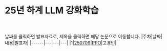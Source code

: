 25년 하계 LLM 강화학습
============================
<br><br>
날짜를 클릭하면 발표자료로, 제목을 클릭하면 해당 논문으로 이동합니다.
|주차|날짜|내용|발표자|
|------|---|---|---|
|1|[250709](https://github.com/ssu-humane/Study/blob/main/25%EB%85%84%20%ED%95%98%EA%B3%84%20LLM%20%EA%B0%95%ED%99%94%ED%95%99%EC%8A%B5/20250709_Proximal%20Policy%20Optimization%20Algorithms_%E1%84%80%E1%85%A9%E1%84%80%E1%85%A7%E1%86%BC%E1%84%87%E1%85%B5%E1%86%AB.pdf)|[PPO](https://arxiv.org/abs/1707.06347)|고경빈|
<br>

